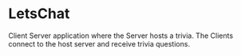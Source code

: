 # LetsChat
Client Server application where the Server hosts a trivia. The Clients connect to the host server and receive trivia questions.

